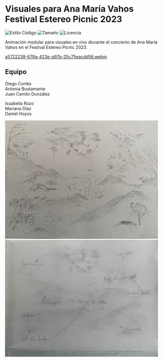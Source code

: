 # Visuales para Ana María Vahos Festival Estereo Picnic 2023

![Estilo Código](https://github.com/enflujo/enflujo-vahos/actions/workflows/estilo-codigo.yml/badge.svg)
![Tamaño](https://img.shields.io/github/repo-size/enflujo/enflujo-vahos?color=%235757f7&label=Tama%C3%B1o%20repo&logo=open-access&logoColor=white)
![Licencia](https://img.shields.io/github/license/enflujo/enflujo-vahos?label=Licencia&logo=open-source-initiative&logoColor=white)

Animación modular para visuales en vivo diurante el concierto de Ana María Vahos en el Festival Estereo Picnic 2023.

[a5722238-678a-423e-a97b-25c75eacdd56.webm](https://user-images.githubusercontent.com/4657617/227040175-b98bccd4-93cb-401e-a1c4-d39d0ec75070.webm)

## Equipo

Diego Cortés  
Antonia Bustamante  
Juan Camilo González

Issabella Rozo  
Mariana Díaz  
Daniel Hoyos

![mapa visual](/documentacion/mapa-elementos.jpeg)
![mapa conceptual](documentacion/mapa-orden.jpeg)
